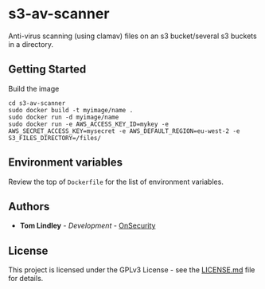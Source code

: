 # s3-av-scanner

Anti-virus scanning (using clamav) files on an s3 bucket/several s3 buckets in a directory.

## Getting Started

Build the image

```
cd s3-av-scanner
sudo docker build -t myimage/name .
sudo docker run -d myimage/name
sudo docker run -e AWS_ACCESS_KEY_ID=mykey -e AWS_SECRET_ACCESS_KEY=mysecret -e AWS_DEFAULT_REGION=eu-west-2 -e S3_FILES_DIRECTORY=/files/
```

## Environment variables

Review the top of `Dockerfile` for the list of environment variables.

## Authors

* **Tom Lindley** - *Development* - [OnSecurity](https://www.onsecurity.co.uk/)

## License

This project is licensed under the GPLv3 License - see the [LICENSE.md](LICENSE.md) file for details.